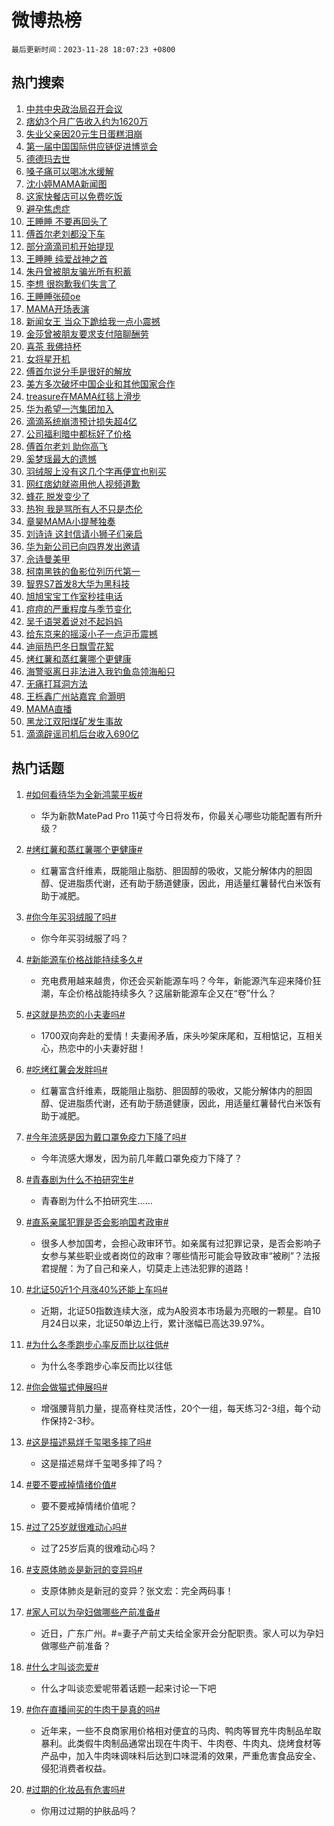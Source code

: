 # 微博热榜

`最后更新时间：2023-11-28 18:07:23 +0800`

## 热门搜索

1. [中共中央政治局召开会议](https://m.weibo.cn/search?containerid=100103type%3D1%26t%3D10%26q%3D%23%E4%B8%AD%E5%85%B1%E4%B8%AD%E5%A4%AE%E6%94%BF%E6%B2%BB%E5%B1%80%E5%8F%AC%E5%BC%80%E4%BC%9A%E8%AE%AE%23&stream_entry_id=51&isnewpage=1&extparam=seat%3D1%26pos%3D0%26cate%3D10103%26dgr%3D0%26q%3D%2523%25E4%25B8%25AD%25E5%2585%25B1%25E4%25B8%25AD%25E5%25A4%25AE%25E6%2594%25BF%25E6%25B2%25BB%25E5%25B1%2580%25E5%258F%25AC%25E5%25BC%2580%25E4%25BC%259A%25E8%25AE%25AE%2523%26stream_entry_id%3D51%26filter_type%3Drealtimehot%26c_type%3D51%26display_time%3D1701166041%26pre_seqid%3D170116604120201400145)
1. [痞幼3个月广告收入约为1620万](https://m.weibo.cn/search?containerid=100103type%3D1%26t%3D10%26q%3D%23%E7%97%9E%E5%B9%BC3%E4%B8%AA%E6%9C%88%E5%B9%BF%E5%91%8A%E6%94%B6%E5%85%A5%E7%BA%A6%E4%B8%BA1620%E4%B8%87%23&stream_entry_id=31&isnewpage=1&extparam=seat%3D1%26lcate%3D5001%26dgr%3D0%26c_type%3D31%26flag%3D2%26q%3D%2523%25E7%2597%259E%25E5%25B9%25BC3%25E4%25B8%25AA%25E6%259C%2588%25E5%25B9%25BF%25E5%2591%258A%25E6%2594%25B6%25E5%2585%25A5%25E7%25BA%25A6%25E4%25B8%25BA1620%25E4%25B8%2587%2523%26realpos%3D1%26pos%3D0%26cate%3D5001%26stream_entry_id%3D31%26filter_type%3Drealtimehot%26band_rank%3D1%26display_time%3D1701166041%26pre_seqid%3D170116604120201400145)
1. [失业父亲因20元生日蛋糕泪崩](https://m.weibo.cn/search?containerid=100103type%3D1%26t%3D10%26q%3D%23%E5%A4%B1%E4%B8%9A%E7%88%B6%E4%BA%B2%E5%9B%A020%E5%85%83%E7%94%9F%E6%97%A5%E8%9B%8B%E7%B3%95%E6%B3%AA%E5%B4%A9%23&stream_entry_id=31&isnewpage=1&extparam=seat%3D1%26lcate%3D5001%26dgr%3D0%26c_type%3D31%26flag%3D32768%26q%3D%2523%25E5%25A4%25B1%25E4%25B8%259A%25E7%2588%25B6%25E4%25BA%25B2%25E5%259B%25A020%25E5%2585%2583%25E7%2594%259F%25E6%2597%25A5%25E8%259B%258B%25E7%25B3%2595%25E6%25B3%25AA%25E5%25B4%25A9%2523%26realpos%3D2%26pos%3D1%26cate%3D5001%26stream_entry_id%3D31%26filter_type%3Drealtimehot%26band_rank%3D2%26display_time%3D1701166041%26pre_seqid%3D170116604120201400145)
1. [第一届中国国际供应链促进博览会](https://m.weibo.cn/search?containerid=100103type%3D1%26t%3D10%26q%3D%23%E7%AC%AC%E4%B8%80%E5%B1%8A%E4%B8%AD%E5%9B%BD%E5%9B%BD%E9%99%85%E4%BE%9B%E5%BA%94%E9%93%BE%E4%BF%83%E8%BF%9B%E5%8D%9A%E8%A7%88%E4%BC%9A%23&stream_entry_id=31&isnewpage=1&extparam=seat%3D1%26lcate%3D5001%26dgr%3D0%26c_type%3D31%26flag%3D0%26q%3D%2523%25E7%25AC%25AC%25E4%25B8%2580%25E5%25B1%258A%25E4%25B8%25AD%25E5%259B%25BD%25E5%259B%25BD%25E9%2599%2585%25E4%25BE%259B%25E5%25BA%2594%25E9%2593%25BE%25E4%25BF%2583%25E8%25BF%259B%25E5%258D%259A%25E8%25A7%2588%25E4%25BC%259A%2523%26realpos%3D3%26pos%3D2%26cate%3D5001%26stream_entry_id%3D31%26filter_type%3Drealtimehot%26band_rank%3D3%26display_time%3D1701166041%26pre_seqid%3D170116604120201400145)
1. [德德玛去世](https://m.weibo.cn/search?containerid=100103type%3D1%26t%3D10%26q%3D%23%E5%BE%B7%E5%BE%B7%E7%8E%9B%E5%8E%BB%E4%B8%96%23&stream_entry_id=31&isnewpage=1&extparam=seat%3D1%26lcate%3D5001%26dgr%3D0%26c_type%3D31%26flag%3D1%26q%3D%2523%25E5%25BE%25B7%25E5%25BE%25B7%25E7%258E%259B%25E5%258E%25BB%25E4%25B8%2596%2523%26realpos%3D4%26pos%3D3%26cate%3D5001%26stream_entry_id%3D31%26filter_type%3Drealtimehot%26band_rank%3D4%26display_time%3D1701166041%26pre_seqid%3D170116604120201400145)
1. [嗓子痛可以喝冰水缓解](https://m.weibo.cn/search?containerid=100103type%3D1%26t%3D10%26q%3D%23%E5%97%93%E5%AD%90%E7%97%9B%E5%8F%AF%E4%BB%A5%E5%96%9D%E5%86%B0%E6%B0%B4%E7%BC%93%E8%A7%A3%23&stream_entry_id=31&isnewpage=1&extparam=seat%3D1%26lcate%3D5001%26dgr%3D0%26c_type%3D31%26flag%3D32768%26q%3D%2523%25E5%2597%2593%25E5%25AD%2590%25E7%2597%259B%25E5%258F%25AF%25E4%25BB%25A5%25E5%2596%259D%25E5%2586%25B0%25E6%25B0%25B4%25E7%25BC%2593%25E8%25A7%25A3%2523%26realpos%3D5%26pos%3D4%26cate%3D5001%26stream_entry_id%3D31%26filter_type%3Drealtimehot%26band_rank%3D5%26display_time%3D1701166041%26pre_seqid%3D170116604120201400145)
1. [沈小婷MAMA新闻图](https://m.weibo.cn/search?containerid=100103type%3D1%26t%3D10%26q%3D%23%E6%B2%88%E5%B0%8F%E5%A9%B7MAMA%E6%96%B0%E9%97%BB%E5%9B%BE%23&stream_entry_id=31&isnewpage=1&extparam=seat%3D1%26lcate%3D5001%26dgr%3D0%26c_type%3D31%26flag%3D1%26q%3D%2523%25E6%25B2%2588%25E5%25B0%258F%25E5%25A9%25B7MAMA%25E6%2596%25B0%25E9%2597%25BB%25E5%259B%25BE%2523%26realpos%3D6%26pos%3D5%26cate%3D5001%26stream_entry_id%3D31%26filter_type%3Drealtimehot%26band_rank%3D6%26display_time%3D1701166041%26pre_seqid%3D170116604120201400145)
1. [这家快餐店可以免费吃饭](https://m.weibo.cn/search?containerid=100103type%3D1%26t%3D10%26q%3D%23%E8%BF%99%E5%AE%B6%E5%BF%AB%E9%A4%90%E5%BA%97%E5%8F%AF%E4%BB%A5%E5%85%8D%E8%B4%B9%E5%90%83%E9%A5%AD%23&stream_entry_id=31&isnewpage=1&extparam=seat%3D1%26lcate%3D5001%26dgr%3D0%26c_type%3D31%26flag%3D32768%26q%3D%2523%25E8%25BF%2599%25E5%25AE%25B6%25E5%25BF%25AB%25E9%25A4%2590%25E5%25BA%2597%25E5%258F%25AF%25E4%25BB%25A5%25E5%2585%258D%25E8%25B4%25B9%25E5%2590%2583%25E9%25A5%25AD%2523%26realpos%3D7%26pos%3D6%26cate%3D5001%26stream_entry_id%3D31%26filter_type%3Drealtimehot%26band_rank%3D7%26display_time%3D1701166041%26pre_seqid%3D170116604120201400145)
1. [避孕焦虑症](https://m.weibo.cn/search?containerid=100103type%3D1%26t%3D10%26q%3D%E9%81%BF%E5%AD%95%E7%84%A6%E8%99%91%E7%97%87&stream_entry_id=31&isnewpage=1&extparam=seat%3D1%26lcate%3D5001%26dgr%3D0%26c_type%3D31%26flag%3D1%26q%3D%25E9%2581%25BF%25E5%25AD%2595%25E7%2584%25A6%25E8%2599%2591%25E7%2597%2587%26realpos%3D8%26pos%3D7%26cate%3D5001%26stream_entry_id%3D31%26filter_type%3Drealtimehot%26band_rank%3D8%26display_time%3D1701166041%26pre_seqid%3D170116604120201400145)
1. [王睡睡 不要再回头了](https://m.weibo.cn/search?containerid=100103type%3D1%26t%3D10%26q%3D%E7%8E%8B%E7%9D%A1%E7%9D%A1+%E4%B8%8D%E8%A6%81%E5%86%8D%E5%9B%9E%E5%A4%B4%E4%BA%86&stream_entry_id=31&isnewpage=1&extparam=seat%3D1%26lcate%3D5001%26dgr%3D0%26c_type%3D31%26flag%3D1%26q%3D%25E7%258E%258B%25E7%259D%25A1%25E7%259D%25A1%2520%25E4%25B8%258D%25E8%25A6%2581%25E5%2586%258D%25E5%259B%259E%25E5%25A4%25B4%25E4%25BA%2586%26realpos%3D9%26pos%3D8%26cate%3D5001%26stream_entry_id%3D31%26filter_type%3Drealtimehot%26band_rank%3D9%26display_time%3D1701166041%26pre_seqid%3D170116604120201400145)
1. [傅首尔老刘都没下车](https://m.weibo.cn/search?containerid=100103type%3D1%26t%3D10%26q%3D%23%E5%82%85%E9%A6%96%E5%B0%94%E8%80%81%E5%88%98%E9%83%BD%E6%B2%A1%E4%B8%8B%E8%BD%A6%23&stream_entry_id=31&isnewpage=1&extparam=seat%3D1%26lcate%3D5001%26dgr%3D0%26c_type%3D31%26flag%3D2%26q%3D%2523%25E5%2582%2585%25E9%25A6%2596%25E5%25B0%2594%25E8%2580%2581%25E5%2588%2598%25E9%2583%25BD%25E6%25B2%25A1%25E4%25B8%258B%25E8%25BD%25A6%2523%26realpos%3D10%26pos%3D9%26cate%3D5001%26stream_entry_id%3D31%26filter_type%3Drealtimehot%26band_rank%3D10%26display_time%3D1701166041%26pre_seqid%3D170116604120201400145)
1. [部分滴滴司机开始提现](https://m.weibo.cn/search?containerid=100103type%3D1%26t%3D10%26q%3D%23%E9%83%A8%E5%88%86%E6%BB%B4%E6%BB%B4%E5%8F%B8%E6%9C%BA%E5%BC%80%E5%A7%8B%E6%8F%90%E7%8E%B0%23&stream_entry_id=31&isnewpage=1&extparam=seat%3D1%26lcate%3D5001%26dgr%3D0%26c_type%3D31%26flag%3D2%26q%3D%2523%25E9%2583%25A8%25E5%2588%2586%25E6%25BB%25B4%25E6%25BB%25B4%25E5%258F%25B8%25E6%259C%25BA%25E5%25BC%2580%25E5%25A7%258B%25E6%258F%2590%25E7%258E%25B0%2523%26realpos%3D11%26pos%3D10%26cate%3D5001%26stream_entry_id%3D31%26filter_type%3Drealtimehot%26band_rank%3D11%26display_time%3D1701166041%26pre_seqid%3D170116604120201400145)
1. [王睡睡 纯爱战神之首](https://m.weibo.cn/search?containerid=100103type%3D1%26t%3D10%26q%3D%E7%8E%8B%E7%9D%A1%E7%9D%A1+%E7%BA%AF%E7%88%B1%E6%88%98%E7%A5%9E%E4%B9%8B%E9%A6%96&stream_entry_id=31&isnewpage=1&extparam=seat%3D1%26lcate%3D5001%26dgr%3D0%26c_type%3D31%26flag%3D1%26q%3D%25E7%258E%258B%25E7%259D%25A1%25E7%259D%25A1%2520%25E7%25BA%25AF%25E7%2588%25B1%25E6%2588%2598%25E7%25A5%259E%25E4%25B9%258B%25E9%25A6%2596%26realpos%3D12%26pos%3D11%26cate%3D5001%26stream_entry_id%3D31%26filter_type%3Drealtimehot%26band_rank%3D12%26display_time%3D1701166041%26pre_seqid%3D170116604120201400145)
1. [朱丹曾被朋友骗光所有积蓄](https://m.weibo.cn/search?containerid=100103type%3D1%26t%3D10%26q%3D%23%E6%9C%B1%E4%B8%B9%E6%9B%BE%E8%A2%AB%E6%9C%8B%E5%8F%8B%E9%AA%97%E5%85%89%E6%89%80%E6%9C%89%E7%A7%AF%E8%93%84%23&stream_entry_id=31&isnewpage=1&extparam=seat%3D1%26lcate%3D5001%26dgr%3D0%26c_type%3D31%26flag%3D2%26q%3D%2523%25E6%259C%25B1%25E4%25B8%25B9%25E6%259B%25BE%25E8%25A2%25AB%25E6%259C%258B%25E5%258F%258B%25E9%25AA%2597%25E5%2585%2589%25E6%2589%2580%25E6%259C%2589%25E7%25A7%25AF%25E8%2593%2584%2523%26realpos%3D13%26pos%3D12%26cate%3D5001%26stream_entry_id%3D31%26filter_type%3Drealtimehot%26band_rank%3D13%26display_time%3D1701166041%26pre_seqid%3D170116604120201400145)
1. [李想 很抱歉我们失言了](https://m.weibo.cn/search?containerid=100103type%3D1%26t%3D10%26q%3D%E6%9D%8E%E6%83%B3+%E5%BE%88%E6%8A%B1%E6%AD%89%E6%88%91%E4%BB%AC%E5%A4%B1%E8%A8%80%E4%BA%86&stream_entry_id=31&isnewpage=1&extparam=seat%3D1%26lcate%3D5001%26dgr%3D0%26c_type%3D31%26flag%3D1%26q%3D%25E6%259D%258E%25E6%2583%25B3%2520%25E5%25BE%2588%25E6%258A%25B1%25E6%25AD%2589%25E6%2588%2591%25E4%25BB%25AC%25E5%25A4%25B1%25E8%25A8%2580%25E4%25BA%2586%26realpos%3D14%26pos%3D13%26cate%3D5001%26stream_entry_id%3D31%26filter_type%3Drealtimehot%26band_rank%3D14%26display_time%3D1701166041%26pre_seqid%3D170116604120201400145)
1. [王睡睡张硕oe](https://m.weibo.cn/search?containerid=100103type%3D1%26t%3D10%26q%3D%23%E7%8E%8B%E7%9D%A1%E7%9D%A1%E5%BC%A0%E7%A1%95oe%23&stream_entry_id=31&isnewpage=1&extparam=seat%3D1%26lcate%3D5001%26dgr%3D0%26c_type%3D31%26flag%3D0%26q%3D%2523%25E7%258E%258B%25E7%259D%25A1%25E7%259D%25A1%25E5%25BC%25A0%25E7%25A1%2595oe%2523%26realpos%3D15%26pos%3D14%26cate%3D5001%26stream_entry_id%3D31%26filter_type%3Drealtimehot%26band_rank%3D15%26display_time%3D1701166041%26pre_seqid%3D170116604120201400145)
1. [MAMA开场表演](https://m.weibo.cn/search?containerid=100103type%3D1%26t%3D10%26q%3D%23MAMA%E5%BC%80%E5%9C%BA%E8%A1%A8%E6%BC%94%23&stream_entry_id=31&isnewpage=1&extparam=seat%3D1%26lcate%3D5001%26dgr%3D0%26c_type%3D31%26flag%3D1%26q%3D%2523MAMA%25E5%25BC%2580%25E5%259C%25BA%25E8%25A1%25A8%25E6%25BC%2594%2523%26realpos%3D16%26pos%3D15%26cate%3D5001%26stream_entry_id%3D31%26filter_type%3Drealtimehot%26band_rank%3D16%26display_time%3D1701166041%26pre_seqid%3D170116604120201400145)
1. [新闻女王 当众下跪给我一点小震撼](https://m.weibo.cn/search?containerid=100103type%3D1%26t%3D10%26q%3D%E6%96%B0%E9%97%BB%E5%A5%B3%E7%8E%8B+%E5%BD%93%E4%BC%97%E4%B8%8B%E8%B7%AA%E7%BB%99%E6%88%91%E4%B8%80%E7%82%B9%E5%B0%8F%E9%9C%87%E6%92%BC&stream_entry_id=31&isnewpage=1&extparam=seat%3D1%26lcate%3D5001%26dgr%3D0%26c_type%3D31%26flag%3D0%26q%3D%25E6%2596%25B0%25E9%2597%25BB%25E5%25A5%25B3%25E7%258E%258B%2520%25E5%25BD%2593%25E4%25BC%2597%25E4%25B8%258B%25E8%25B7%25AA%25E7%25BB%2599%25E6%2588%2591%25E4%25B8%2580%25E7%2582%25B9%25E5%25B0%258F%25E9%259C%2587%25E6%2592%25BC%26realpos%3D17%26pos%3D16%26cate%3D5001%26stream_entry_id%3D31%26filter_type%3Drealtimehot%26band_rank%3D17%26display_time%3D1701166041%26pre_seqid%3D170116604120201400145)
1. [金莎曾被朋友要求支付陪聊酬劳](https://m.weibo.cn/search?containerid=100103type%3D1%26t%3D10%26q%3D%23%E9%87%91%E8%8E%8E%E6%9B%BE%E8%A2%AB%E6%9C%8B%E5%8F%8B%E8%A6%81%E6%B1%82%E6%94%AF%E4%BB%98%E9%99%AA%E8%81%8A%E9%85%AC%E5%8A%B3%23&stream_entry_id=31&isnewpage=1&extparam=seat%3D1%26lcate%3D5001%26dgr%3D0%26c_type%3D31%26flag%3D1%26q%3D%2523%25E9%2587%2591%25E8%258E%258E%25E6%259B%25BE%25E8%25A2%25AB%25E6%259C%258B%25E5%258F%258B%25E8%25A6%2581%25E6%25B1%2582%25E6%2594%25AF%25E4%25BB%2598%25E9%2599%25AA%25E8%2581%258A%25E9%2585%25AC%25E5%258A%25B3%2523%26realpos%3D18%26pos%3D17%26cate%3D5001%26stream_entry_id%3D31%26filter_type%3Drealtimehot%26band_rank%3D18%26display_time%3D1701166041%26pre_seqid%3D170116604120201400145)
1. [喜茶 我佛持杯](https://m.weibo.cn/search?containerid=100103type%3D1%26t%3D10%26q%3D%E5%96%9C%E8%8C%B6+%E6%88%91%E4%BD%9B%E6%8C%81%E6%9D%AF&stream_entry_id=31&isnewpage=1&extparam=seat%3D1%26lcate%3D5001%26dgr%3D0%26c_type%3D31%26flag%3D0%26q%3D%25E5%2596%259C%25E8%258C%25B6%2520%25E6%2588%2591%25E4%25BD%259B%25E6%258C%2581%25E6%259D%25AF%26realpos%3D19%26pos%3D18%26cate%3D5001%26stream_entry_id%3D31%26filter_type%3Drealtimehot%26band_rank%3D19%26display_time%3D1701166041%26pre_seqid%3D170116604120201400145)
1. [女将星开机](https://m.weibo.cn/search?containerid=100103type%3D1%26t%3D10%26q%3D%23%E5%A5%B3%E5%B0%86%E6%98%9F%E5%BC%80%E6%9C%BA%23&stream_entry_id=31&isnewpage=1&extparam=seat%3D1%26lcate%3D5001%26dgr%3D0%26c_type%3D31%26flag%3D1%26q%3D%2523%25E5%25A5%25B3%25E5%25B0%2586%25E6%2598%259F%25E5%25BC%2580%25E6%259C%25BA%2523%26realpos%3D20%26pos%3D19%26cate%3D5001%26stream_entry_id%3D31%26filter_type%3Drealtimehot%26band_rank%3D20%26display_time%3D1701166041%26pre_seqid%3D170116604120201400145)
1. [傅首尔说分手是很好的解放](https://m.weibo.cn/search?containerid=100103type%3D1%26t%3D10%26q%3D%23%E5%82%85%E9%A6%96%E5%B0%94%E8%AF%B4%E5%88%86%E6%89%8B%E6%98%AF%E5%BE%88%E5%A5%BD%E7%9A%84%E8%A7%A3%E6%94%BE%23&stream_entry_id=31&isnewpage=1&extparam=seat%3D1%26lcate%3D5001%26dgr%3D0%26c_type%3D31%26flag%3D0%26q%3D%2523%25E5%2582%2585%25E9%25A6%2596%25E5%25B0%2594%25E8%25AF%25B4%25E5%2588%2586%25E6%2589%258B%25E6%2598%25AF%25E5%25BE%2588%25E5%25A5%25BD%25E7%259A%2584%25E8%25A7%25A3%25E6%2594%25BE%2523%26realpos%3D21%26pos%3D20%26cate%3D5001%26stream_entry_id%3D31%26filter_type%3Drealtimehot%26band_rank%3D21%26display_time%3D1701166041%26pre_seqid%3D170116604120201400145)
1. [美方多次破坏中国企业和其他国家合作](https://m.weibo.cn/search?containerid=100103type%3D1%26t%3D10%26q%3D%23%E7%BE%8E%E6%96%B9%E5%A4%9A%E6%AC%A1%E7%A0%B4%E5%9D%8F%E4%B8%AD%E5%9B%BD%E4%BC%81%E4%B8%9A%E5%92%8C%E5%85%B6%E4%BB%96%E5%9B%BD%E5%AE%B6%E5%90%88%E4%BD%9C%23&stream_entry_id=31&isnewpage=1&extparam=seat%3D1%26lcate%3D5001%26dgr%3D0%26c_type%3D31%26flag%3D1%26q%3D%2523%25E7%25BE%258E%25E6%2596%25B9%25E5%25A4%259A%25E6%25AC%25A1%25E7%25A0%25B4%25E5%259D%258F%25E4%25B8%25AD%25E5%259B%25BD%25E4%25BC%2581%25E4%25B8%259A%25E5%2592%258C%25E5%2585%25B6%25E4%25BB%2596%25E5%259B%25BD%25E5%25AE%25B6%25E5%2590%2588%25E4%25BD%259C%2523%26realpos%3D22%26pos%3D21%26cate%3D5001%26stream_entry_id%3D31%26filter_type%3Drealtimehot%26band_rank%3D22%26display_time%3D1701166041%26pre_seqid%3D170116604120201400145)
1. [treasure在MAMA红毯上滑步](https://m.weibo.cn/search?containerid=100103type%3D1%26t%3D10%26q%3D%23treasure%E5%9C%A8MAMA%E7%BA%A2%E6%AF%AF%E4%B8%8A%E6%BB%91%E6%AD%A5%23&stream_entry_id=31&isnewpage=1&extparam=seat%3D1%26lcate%3D5001%26dgr%3D0%26c_type%3D31%26flag%3D1%26q%3D%2523treasure%25E5%259C%25A8MAMA%25E7%25BA%25A2%25E6%25AF%25AF%25E4%25B8%258A%25E6%25BB%2591%25E6%25AD%25A5%2523%26realpos%3D23%26pos%3D22%26cate%3D5001%26stream_entry_id%3D31%26filter_type%3Drealtimehot%26band_rank%3D23%26display_time%3D1701166041%26pre_seqid%3D170116604120201400145)
1. [华为希望一汽集团加入](https://m.weibo.cn/search?containerid=100103type%3D1%26t%3D10%26q%3D%23%E5%8D%8E%E4%B8%BA%E5%B8%8C%E6%9C%9B%E4%B8%80%E6%B1%BD%E9%9B%86%E5%9B%A2%E5%8A%A0%E5%85%A5%23&stream_entry_id=31&isnewpage=1&extparam=seat%3D1%26lcate%3D5001%26dgr%3D0%26c_type%3D31%26flag%3D1%26q%3D%2523%25E5%258D%258E%25E4%25B8%25BA%25E5%25B8%258C%25E6%259C%259B%25E4%25B8%2580%25E6%25B1%25BD%25E9%259B%2586%25E5%259B%25A2%25E5%258A%25A0%25E5%2585%25A5%2523%26realpos%3D24%26pos%3D23%26cate%3D5001%26stream_entry_id%3D31%26filter_type%3Drealtimehot%26band_rank%3D24%26display_time%3D1701166041%26pre_seqid%3D170116604120201400145)
1. [滴滴系统崩溃预计损失超4亿](https://m.weibo.cn/search?containerid=100103type%3D1%26t%3D10%26q%3D%23%E6%BB%B4%E6%BB%B4%E7%B3%BB%E7%BB%9F%E5%B4%A9%E6%BA%83%E9%A2%84%E8%AE%A1%E6%8D%9F%E5%A4%B1%E8%B6%854%E4%BA%BF%23&stream_entry_id=31&isnewpage=1&extparam=seat%3D1%26lcate%3D5001%26dgr%3D0%26c_type%3D31%26flag%3D0%26q%3D%2523%25E6%25BB%25B4%25E6%25BB%25B4%25E7%25B3%25BB%25E7%25BB%259F%25E5%25B4%25A9%25E6%25BA%2583%25E9%25A2%2584%25E8%25AE%25A1%25E6%258D%259F%25E5%25A4%25B1%25E8%25B6%25854%25E4%25BA%25BF%2523%26realpos%3D25%26pos%3D24%26cate%3D5001%26stream_entry_id%3D31%26filter_type%3Drealtimehot%26band_rank%3D25%26display_time%3D1701166041%26pre_seqid%3D170116604120201400145)
1. [公司福利暗中都标好了价格](https://m.weibo.cn/search?containerid=100103type%3D1%26t%3D10%26q%3D%E5%85%AC%E5%8F%B8%E7%A6%8F%E5%88%A9%E6%9A%97%E4%B8%AD%E9%83%BD%E6%A0%87%E5%A5%BD%E4%BA%86%E4%BB%B7%E6%A0%BC&stream_entry_id=31&isnewpage=1&extparam=seat%3D1%26lcate%3D5001%26dgr%3D0%26c_type%3D31%26flag%3D1%26q%3D%25E5%2585%25AC%25E5%258F%25B8%25E7%25A6%258F%25E5%2588%25A9%25E6%259A%2597%25E4%25B8%25AD%25E9%2583%25BD%25E6%25A0%2587%25E5%25A5%25BD%25E4%25BA%2586%25E4%25BB%25B7%25E6%25A0%25BC%26realpos%3D26%26pos%3D25%26cate%3D5001%26stream_entry_id%3D31%26filter_type%3Drealtimehot%26band_rank%3D26%26display_time%3D1701166041%26pre_seqid%3D170116604120201400145)
1. [傅首尔老刘 助你高飞](https://m.weibo.cn/search?containerid=100103type%3D1%26t%3D10%26q%3D%E5%82%85%E9%A6%96%E5%B0%94%E8%80%81%E5%88%98+%E5%8A%A9%E4%BD%A0%E9%AB%98%E9%A3%9E&stream_entry_id=31&isnewpage=1&extparam=seat%3D1%26lcate%3D5001%26dgr%3D0%26c_type%3D31%26flag%3D1%26q%3D%25E5%2582%2585%25E9%25A6%2596%25E5%25B0%2594%25E8%2580%2581%25E5%2588%2598%2520%25E5%258A%25A9%25E4%25BD%25A0%25E9%25AB%2598%25E9%25A3%259E%26realpos%3D27%26pos%3D26%26cate%3D5001%26stream_entry_id%3D31%26filter_type%3Drealtimehot%26band_rank%3D27%26display_time%3D1701166041%26pre_seqid%3D170116604120201400145)
1. [奚梦瑶最大的遗憾](https://m.weibo.cn/search?containerid=100103type%3D1%26t%3D10%26q%3D%23%E5%A5%9A%E6%A2%A6%E7%91%B6%E6%9C%80%E5%A4%A7%E7%9A%84%E9%81%97%E6%86%BE%23&stream_entry_id=31&isnewpage=1&extparam=seat%3D1%26lcate%3D5001%26dgr%3D0%26c_type%3D31%26flag%3D1%26q%3D%2523%25E5%25A5%259A%25E6%25A2%25A6%25E7%2591%25B6%25E6%259C%2580%25E5%25A4%25A7%25E7%259A%2584%25E9%2581%2597%25E6%2586%25BE%2523%26realpos%3D28%26pos%3D27%26cate%3D5001%26stream_entry_id%3D31%26filter_type%3Drealtimehot%26band_rank%3D28%26display_time%3D1701166041%26pre_seqid%3D170116604120201400145)
1. [羽绒服上没有这几个字再便宜也别买](https://m.weibo.cn/search?containerid=100103type%3D1%26t%3D10%26q%3D%23%E7%BE%BD%E7%BB%92%E6%9C%8D%E4%B8%8A%E6%B2%A1%E6%9C%89%E8%BF%99%E5%87%A0%E4%B8%AA%E5%AD%97%E5%86%8D%E4%BE%BF%E5%AE%9C%E4%B9%9F%E5%88%AB%E4%B9%B0%23&stream_entry_id=31&isnewpage=1&extparam=seat%3D1%26lcate%3D5001%26dgr%3D0%26c_type%3D31%26flag%3D0%26q%3D%2523%25E7%25BE%25BD%25E7%25BB%2592%25E6%259C%258D%25E4%25B8%258A%25E6%25B2%25A1%25E6%259C%2589%25E8%25BF%2599%25E5%2587%25A0%25E4%25B8%25AA%25E5%25AD%2597%25E5%2586%258D%25E4%25BE%25BF%25E5%25AE%259C%25E4%25B9%259F%25E5%2588%25AB%25E4%25B9%25B0%2523%26realpos%3D29%26pos%3D28%26cate%3D5001%26stream_entry_id%3D31%26filter_type%3Drealtimehot%26band_rank%3D29%26display_time%3D1701166041%26pre_seqid%3D170116604120201400145)
1. [网红痞幼就盗用他人视频道歉](https://m.weibo.cn/search?containerid=100103type%3D1%26t%3D10%26q%3D%23%E7%BD%91%E7%BA%A2%E7%97%9E%E5%B9%BC%E5%B0%B1%E7%9B%97%E7%94%A8%E4%BB%96%E4%BA%BA%E8%A7%86%E9%A2%91%E9%81%93%E6%AD%89%23&stream_entry_id=31&isnewpage=1&extparam=seat%3D1%26lcate%3D5001%26dgr%3D0%26c_type%3D31%26flag%3D0%26q%3D%2523%25E7%25BD%2591%25E7%25BA%25A2%25E7%2597%259E%25E5%25B9%25BC%25E5%25B0%25B1%25E7%259B%2597%25E7%2594%25A8%25E4%25BB%2596%25E4%25BA%25BA%25E8%25A7%2586%25E9%25A2%2591%25E9%2581%2593%25E6%25AD%2589%2523%26realpos%3D30%26pos%3D29%26cate%3D5001%26stream_entry_id%3D31%26filter_type%3Drealtimehot%26band_rank%3D30%26display_time%3D1701166041%26pre_seqid%3D170116604120201400145)
1. [蜂花 脱发变少了](https://m.weibo.cn/search?containerid=100103type%3D1%26t%3D10%26q%3D%E8%9C%82%E8%8A%B1+%E8%84%B1%E5%8F%91%E5%8F%98%E5%B0%91%E4%BA%86&stream_entry_id=31&isnewpage=1&extparam=seat%3D1%26lcate%3D5001%26dgr%3D0%26c_type%3D31%26flag%3D0%26q%3D%25E8%259C%2582%25E8%258A%25B1%2520%25E8%2584%25B1%25E5%258F%2591%25E5%258F%2598%25E5%25B0%2591%25E4%25BA%2586%26realpos%3D31%26pos%3D30%26cate%3D5001%26stream_entry_id%3D31%26filter_type%3Drealtimehot%26band_rank%3D31%26display_time%3D1701166041%26pre_seqid%3D170116604120201400145)
1. [热狗 我是骂所有人不只是杰伦](https://m.weibo.cn/search?containerid=100103type%3D1%26t%3D10%26q%3D%E7%83%AD%E7%8B%97+%E6%88%91%E6%98%AF%E9%AA%82%E6%89%80%E6%9C%89%E4%BA%BA%E4%B8%8D%E5%8F%AA%E6%98%AF%E6%9D%B0%E4%BC%A6&stream_entry_id=31&isnewpage=1&extparam=seat%3D1%26lcate%3D5001%26dgr%3D0%26c_type%3D31%26flag%3D0%26q%3D%25E7%2583%25AD%25E7%258B%2597%2520%25E6%2588%2591%25E6%2598%25AF%25E9%25AA%2582%25E6%2589%2580%25E6%259C%2589%25E4%25BA%25BA%25E4%25B8%258D%25E5%258F%25AA%25E6%2598%25AF%25E6%259D%25B0%25E4%25BC%25A6%26realpos%3D32%26pos%3D31%26cate%3D5001%26stream_entry_id%3D31%26filter_type%3Drealtimehot%26band_rank%3D32%26display_time%3D1701166041%26pre_seqid%3D170116604120201400145)
1. [章昊MAMA小提琴独奏](https://m.weibo.cn/search?containerid=100103type%3D1%26t%3D10%26q%3D%23%E7%AB%A0%E6%98%8AMAMA%E5%B0%8F%E6%8F%90%E7%90%B4%E7%8B%AC%E5%A5%8F%23&stream_entry_id=31&isnewpage=1&extparam=seat%3D1%26lcate%3D5001%26dgr%3D0%26c_type%3D31%26flag%3D1%26q%3D%2523%25E7%25AB%25A0%25E6%2598%258AMAMA%25E5%25B0%258F%25E6%258F%2590%25E7%2590%25B4%25E7%258B%25AC%25E5%25A5%258F%2523%26realpos%3D33%26pos%3D32%26cate%3D5001%26stream_entry_id%3D31%26filter_type%3Drealtimehot%26band_rank%3D33%26display_time%3D1701166041%26pre_seqid%3D170116604120201400145)
1. [刘诗诗 这封信请小狮子们亲启](https://m.weibo.cn/search?containerid=100103type%3D1%26t%3D10%26q%3D%E5%88%98%E8%AF%97%E8%AF%97+%E8%BF%99%E5%B0%81%E4%BF%A1%E8%AF%B7%E5%B0%8F%E7%8B%AE%E5%AD%90%E4%BB%AC%E4%BA%B2%E5%90%AF&stream_entry_id=31&isnewpage=1&extparam=seat%3D1%26lcate%3D5001%26dgr%3D0%26c_type%3D31%26flag%3D1%26q%3D%25E5%2588%2598%25E8%25AF%2597%25E8%25AF%2597%2520%25E8%25BF%2599%25E5%25B0%2581%25E4%25BF%25A1%25E8%25AF%25B7%25E5%25B0%258F%25E7%258B%25AE%25E5%25AD%2590%25E4%25BB%25AC%25E4%25BA%25B2%25E5%2590%25AF%26realpos%3D34%26pos%3D33%26cate%3D5001%26stream_entry_id%3D31%26filter_type%3Drealtimehot%26band_rank%3D34%26display_time%3D1701166041%26pre_seqid%3D170116604120201400145)
1. [华为新公司已向四界发出邀请](https://m.weibo.cn/search?containerid=100103type%3D1%26t%3D10%26q%3D%23%E5%8D%8E%E4%B8%BA%E6%96%B0%E5%85%AC%E5%8F%B8%E5%B7%B2%E5%90%91%E5%9B%9B%E7%95%8C%E5%8F%91%E5%87%BA%E9%82%80%E8%AF%B7%23&stream_entry_id=31&isnewpage=1&extparam=seat%3D1%26lcate%3D5001%26dgr%3D0%26c_type%3D31%26flag%3D1%26q%3D%2523%25E5%258D%258E%25E4%25B8%25BA%25E6%2596%25B0%25E5%2585%25AC%25E5%258F%25B8%25E5%25B7%25B2%25E5%2590%2591%25E5%259B%259B%25E7%2595%258C%25E5%258F%2591%25E5%2587%25BA%25E9%2582%2580%25E8%25AF%25B7%2523%26realpos%3D35%26pos%3D34%26cate%3D5001%26stream_entry_id%3D31%26filter_type%3Drealtimehot%26band_rank%3D35%26display_time%3D1701166041%26pre_seqid%3D170116604120201400145)
1. [佘诗曼美甲](https://m.weibo.cn/search?containerid=100103type%3D1%26t%3D10%26q%3D%E4%BD%98%E8%AF%97%E6%9B%BC%E7%BE%8E%E7%94%B2&stream_entry_id=31&isnewpage=1&extparam=seat%3D1%26lcate%3D5001%26dgr%3D0%26c_type%3D31%26flag%3D1%26q%3D%25E4%25BD%2598%25E8%25AF%2597%25E6%259B%25BC%25E7%25BE%258E%25E7%2594%25B2%26realpos%3D36%26pos%3D35%26cate%3D5001%26stream_entry_id%3D31%26filter_type%3Drealtimehot%26band_rank%3D36%26display_time%3D1701166041%26pre_seqid%3D170116604120201400145)
1. [柯南黑铁的鱼影位列历代第一](https://m.weibo.cn/search?containerid=100103type%3D1%26t%3D10%26q%3D%E6%9F%AF%E5%8D%97%E9%BB%91%E9%93%81%E7%9A%84%E9%B1%BC%E5%BD%B1%E4%BD%8D%E5%88%97%E5%8E%86%E4%BB%A3%E7%AC%AC%E4%B8%80&stream_entry_id=31&isnewpage=1&extparam=seat%3D1%26lcate%3D5001%26dgr%3D0%26c_type%3D31%26flag%3D1%26q%3D%25E6%259F%25AF%25E5%258D%2597%25E9%25BB%2591%25E9%2593%2581%25E7%259A%2584%25E9%25B1%25BC%25E5%25BD%25B1%25E4%25BD%258D%25E5%2588%2597%25E5%258E%2586%25E4%25BB%25A3%25E7%25AC%25AC%25E4%25B8%2580%26realpos%3D37%26pos%3D36%26cate%3D5001%26stream_entry_id%3D31%26filter_type%3Drealtimehot%26band_rank%3D37%26display_time%3D1701166041%26pre_seqid%3D170116604120201400145)
1. [智界S7首发8大华为黑科技](https://m.weibo.cn/search?containerid=100103type%3D1%26t%3D10%26q%3D%23%E6%99%BA%E7%95%8CS7%E9%A6%96%E5%8F%918%E5%A4%A7%E5%8D%8E%E4%B8%BA%E9%BB%91%E7%A7%91%E6%8A%80%23&stream_entry_id=31&isnewpage=1&extparam=seat%3D1%26lcate%3D5001%26flag%3D0%26q%3D%2523%25E6%2599%25BA%25E7%2595%258CS7%25E9%25A6%2596%25E5%258F%25918%25E5%25A4%25A7%25E5%258D%258E%25E4%25B8%25BA%25E9%25BB%2591%25E7%25A7%2591%25E6%258A%2580%2523%26c_type%3D31%26pos%3D37%26adid%3D212596%26cate%3D5001%26dgr%3D0%26realpos%3D38%26stream_entry_id%3D31%26filter_type%3Drealtimehot%26band_rank%3D38%26display_time%3D1701166041%26pre_seqid%3D170116604120201400145)
1. [旭旭宝宝工作室秒挂电话](https://m.weibo.cn/search?containerid=100103type%3D1%26t%3D10%26q%3D%23%E6%97%AD%E6%97%AD%E5%AE%9D%E5%AE%9D%E5%B7%A5%E4%BD%9C%E5%AE%A4%E7%A7%92%E6%8C%82%E7%94%B5%E8%AF%9D%23&stream_entry_id=31&isnewpage=1&extparam=seat%3D1%26lcate%3D5001%26dgr%3D0%26c_type%3D31%26flag%3D0%26q%3D%2523%25E6%2597%25AD%25E6%2597%25AD%25E5%25AE%259D%25E5%25AE%259D%25E5%25B7%25A5%25E4%25BD%259C%25E5%25AE%25A4%25E7%25A7%2592%25E6%258C%2582%25E7%2594%25B5%25E8%25AF%259D%2523%26realpos%3D39%26pos%3D38%26cate%3D5001%26stream_entry_id%3D31%26filter_type%3Drealtimehot%26band_rank%3D39%26display_time%3D1701166041%26pre_seqid%3D170116604120201400145)
1. [痘痘的严重程度与季节变化](https://m.weibo.cn/search?containerid=100103type%3D1%26t%3D10%26q%3D%E7%97%98%E7%97%98%E7%9A%84%E4%B8%A5%E9%87%8D%E7%A8%8B%E5%BA%A6%E4%B8%8E%E5%AD%A3%E8%8A%82%E5%8F%98%E5%8C%96&stream_entry_id=31&isnewpage=1&extparam=seat%3D1%26lcate%3D5001%26dgr%3D0%26c_type%3D31%26flag%3D1%26q%3D%25E7%2597%2598%25E7%2597%2598%25E7%259A%2584%25E4%25B8%25A5%25E9%2587%258D%25E7%25A8%258B%25E5%25BA%25A6%25E4%25B8%258E%25E5%25AD%25A3%25E8%258A%2582%25E5%258F%2598%25E5%258C%2596%26realpos%3D40%26pos%3D39%26cate%3D5001%26stream_entry_id%3D31%26filter_type%3Drealtimehot%26band_rank%3D40%26display_time%3D1701166041%26pre_seqid%3D170116604120201400145)
1. [吴千语哭着说对不起妈妈](https://m.weibo.cn/search?containerid=100103type%3D1%26t%3D10%26q%3D%E5%90%B4%E5%8D%83%E8%AF%AD%E5%93%AD%E7%9D%80%E8%AF%B4%E5%AF%B9%E4%B8%8D%E8%B5%B7%E5%A6%88%E5%A6%88&stream_entry_id=31&isnewpage=1&extparam=seat%3D1%26lcate%3D5001%26dgr%3D0%26c_type%3D31%26flag%3D0%26q%3D%25E5%2590%25B4%25E5%258D%2583%25E8%25AF%25AD%25E5%2593%25AD%25E7%259D%2580%25E8%25AF%25B4%25E5%25AF%25B9%25E4%25B8%258D%25E8%25B5%25B7%25E5%25A6%2588%25E5%25A6%2588%26realpos%3D41%26pos%3D40%26cate%3D5001%26stream_entry_id%3D31%26filter_type%3Drealtimehot%26band_rank%3D41%26display_time%3D1701166041%26pre_seqid%3D170116604120201400145)
1. [给东京来的摇滚小子一点沪币震撼](https://m.weibo.cn/search?containerid=100103type%3D1%26t%3D10%26q%3D%E7%BB%99%E4%B8%9C%E4%BA%AC%E6%9D%A5%E7%9A%84%E6%91%87%E6%BB%9A%E5%B0%8F%E5%AD%90%E4%B8%80%E7%82%B9%E6%B2%AA%E5%B8%81%E9%9C%87%E6%92%BC&stream_entry_id=31&isnewpage=1&extparam=seat%3D1%26lcate%3D5001%26dgr%3D0%26c_type%3D31%26flag%3D1%26q%3D%25E7%25BB%2599%25E4%25B8%259C%25E4%25BA%25AC%25E6%259D%25A5%25E7%259A%2584%25E6%2591%2587%25E6%25BB%259A%25E5%25B0%258F%25E5%25AD%2590%25E4%25B8%2580%25E7%2582%25B9%25E6%25B2%25AA%25E5%25B8%2581%25E9%259C%2587%25E6%2592%25BC%26realpos%3D42%26pos%3D41%26cate%3D5001%26stream_entry_id%3D31%26filter_type%3Drealtimehot%26band_rank%3D42%26display_time%3D1701166041%26pre_seqid%3D170116604120201400145)
1. [迪丽热巴冬日飘雪花絮](https://m.weibo.cn/search?containerid=100103type%3D1%26t%3D10%26q%3D%23%E8%BF%AA%E4%B8%BD%E7%83%AD%E5%B7%B4%E5%86%AC%E6%97%A5%E9%A3%98%E9%9B%AA%E8%8A%B1%E7%B5%AE%23&stream_entry_id=31&isnewpage=1&extparam=seat%3D1%26lcate%3D5001%26dgr%3D0%26c_type%3D31%26flag%3D1%26q%3D%2523%25E8%25BF%25AA%25E4%25B8%25BD%25E7%2583%25AD%25E5%25B7%25B4%25E5%2586%25AC%25E6%2597%25A5%25E9%25A3%2598%25E9%259B%25AA%25E8%258A%25B1%25E7%25B5%25AE%2523%26realpos%3D43%26pos%3D42%26cate%3D5001%26stream_entry_id%3D31%26filter_type%3Drealtimehot%26band_rank%3D43%26display_time%3D1701166041%26pre_seqid%3D170116604120201400145)
1. [烤红薯和蒸红薯哪个更健康](https://m.weibo.cn/search?containerid=100103type%3D1%26t%3D10%26q%3D%23%E7%83%A4%E7%BA%A2%E8%96%AF%E5%92%8C%E8%92%B8%E7%BA%A2%E8%96%AF%E5%93%AA%E4%B8%AA%E6%9B%B4%E5%81%A5%E5%BA%B7%23&stream_entry_id=31&isnewpage=1&extparam=seat%3D1%26lcate%3D5001%26dgr%3D0%26c_type%3D31%26flag%3D0%26q%3D%2523%25E7%2583%25A4%25E7%25BA%25A2%25E8%2596%25AF%25E5%2592%258C%25E8%2592%25B8%25E7%25BA%25A2%25E8%2596%25AF%25E5%2593%25AA%25E4%25B8%25AA%25E6%259B%25B4%25E5%2581%25A5%25E5%25BA%25B7%2523%26realpos%3D44%26pos%3D43%26cate%3D5001%26stream_entry_id%3D31%26filter_type%3Drealtimehot%26band_rank%3D44%26display_time%3D1701166041%26pre_seqid%3D170116604120201400145)
1. [海警驱离日非法进入我钓鱼岛领海船只](https://m.weibo.cn/search?containerid=100103type%3D1%26t%3D10%26q%3D%23%E6%B5%B7%E8%AD%A6%E9%A9%B1%E7%A6%BB%E6%97%A5%E9%9D%9E%E6%B3%95%E8%BF%9B%E5%85%A5%E6%88%91%E9%92%93%E9%B1%BC%E5%B2%9B%E9%A2%86%E6%B5%B7%E8%88%B9%E5%8F%AA%23&stream_entry_id=31&isnewpage=1&extparam=seat%3D1%26lcate%3D5001%26dgr%3D0%26c_type%3D31%26flag%3D1%26q%3D%2523%25E6%25B5%25B7%25E8%25AD%25A6%25E9%25A9%25B1%25E7%25A6%25BB%25E6%2597%25A5%25E9%259D%259E%25E6%25B3%2595%25E8%25BF%259B%25E5%2585%25A5%25E6%2588%2591%25E9%2592%2593%25E9%25B1%25BC%25E5%25B2%259B%25E9%25A2%2586%25E6%25B5%25B7%25E8%2588%25B9%25E5%258F%25AA%2523%26realpos%3D45%26pos%3D44%26cate%3D5001%26stream_entry_id%3D31%26filter_type%3Drealtimehot%26band_rank%3D45%26display_time%3D1701166041%26pre_seqid%3D170116604120201400145)
1. [无痛打耳洞方法](https://m.weibo.cn/search?containerid=100103type%3D1%26t%3D10%26q%3D%E6%97%A0%E7%97%9B%E6%89%93%E8%80%B3%E6%B4%9E%E6%96%B9%E6%B3%95&stream_entry_id=31&isnewpage=1&extparam=seat%3D1%26lcate%3D5001%26dgr%3D0%26c_type%3D31%26flag%3D1%26q%3D%25E6%2597%25A0%25E7%2597%259B%25E6%2589%2593%25E8%2580%25B3%25E6%25B4%259E%25E6%2596%25B9%25E6%25B3%2595%26realpos%3D46%26pos%3D45%26cate%3D5001%26stream_entry_id%3D31%26filter_type%3Drealtimehot%26band_rank%3D46%26display_time%3D1701166041%26pre_seqid%3D170116604120201400145)
1. [王栎鑫广州站嘉宾 俞灏明](https://m.weibo.cn/search?containerid=100103type%3D1%26t%3D10%26q%3D%E7%8E%8B%E6%A0%8E%E9%91%AB%E5%B9%BF%E5%B7%9E%E7%AB%99%E5%98%89%E5%AE%BE+%E4%BF%9E%E7%81%8F%E6%98%8E&stream_entry_id=31&isnewpage=1&extparam=seat%3D1%26lcate%3D5001%26dgr%3D0%26c_type%3D31%26flag%3D0%26q%3D%25E7%258E%258B%25E6%25A0%258E%25E9%2591%25AB%25E5%25B9%25BF%25E5%25B7%259E%25E7%25AB%2599%25E5%2598%2589%25E5%25AE%25BE%2520%25E4%25BF%259E%25E7%2581%258F%25E6%2598%258E%26realpos%3D47%26pos%3D46%26cate%3D5001%26stream_entry_id%3D31%26filter_type%3Drealtimehot%26band_rank%3D47%26display_time%3D1701166041%26pre_seqid%3D170116604120201400145)
1. [MAMA直播](https://m.weibo.cn/search?containerid=100103type%3D1%26t%3D10%26q%3D%23MAMA%E7%9B%B4%E6%92%AD%23&stream_entry_id=31&isnewpage=1&extparam=seat%3D1%26lcate%3D5001%26dgr%3D0%26c_type%3D31%26flag%3D0%26q%3D%2523MAMA%25E7%259B%25B4%25E6%2592%25AD%2523%26realpos%3D48%26pos%3D47%26cate%3D5001%26stream_entry_id%3D31%26filter_type%3Drealtimehot%26band_rank%3D48%26display_time%3D1701166041%26pre_seqid%3D170116604120201400145)
1. [黑龙江双阳煤矿发生事故](https://m.weibo.cn/search?containerid=100103type%3D1%26t%3D10%26q%3D%23%E9%BB%91%E9%BE%99%E6%B1%9F%E5%8F%8C%E9%98%B3%E7%85%A4%E7%9F%BF%E5%8F%91%E7%94%9F%E4%BA%8B%E6%95%85%23&stream_entry_id=31&isnewpage=1&extparam=seat%3D1%26lcate%3D5001%26dgr%3D0%26c_type%3D31%26flag%3D1%26q%3D%2523%25E9%25BB%2591%25E9%25BE%2599%25E6%25B1%259F%25E5%258F%258C%25E9%2598%25B3%25E7%2585%25A4%25E7%259F%25BF%25E5%258F%2591%25E7%2594%259F%25E4%25BA%258B%25E6%2595%2585%2523%26realpos%3D49%26pos%3D48%26cate%3D5001%26stream_entry_id%3D31%26filter_type%3Drealtimehot%26band_rank%3D49%26display_time%3D1701166041%26pre_seqid%3D170116604120201400145)
1. [滴滴辟谣司机后台收入690亿](https://m.weibo.cn/search?containerid=100103type%3D1%26t%3D10%26q%3D%23%E6%BB%B4%E6%BB%B4%E8%BE%9F%E8%B0%A3%E5%8F%B8%E6%9C%BA%E5%90%8E%E5%8F%B0%E6%94%B6%E5%85%A5690%E4%BA%BF%23&stream_entry_id=31&isnewpage=1&extparam=seat%3D1%26lcate%3D5001%26dgr%3D0%26c_type%3D31%26flag%3D0%26q%3D%2523%25E6%25BB%25B4%25E6%25BB%25B4%25E8%25BE%259F%25E8%25B0%25A3%25E5%258F%25B8%25E6%259C%25BA%25E5%2590%258E%25E5%258F%25B0%25E6%2594%25B6%25E5%2585%25A5690%25E4%25BA%25BF%2523%26realpos%3D50%26pos%3D49%26cate%3D5001%26stream_entry_id%3D31%26filter_type%3Drealtimehot%26band_rank%3D50%26display_time%3D1701166041%26pre_seqid%3D170116604120201400145)

## 热门话题

1. [#如何看待华为全新鸿蒙平板#](https://m.weibo.cn/search?containerid=231522type%3D1%26t%3D10%26q%3D%23%E5%A6%82%E4%BD%95%E7%9C%8B%E5%BE%85%E5%8D%8E%E4%B8%BA%E5%85%A8%E6%96%B0%E9%B8%BF%E8%92%99%E5%B9%B3%E6%9D%BF%23&stream_entry_id=128&isnewpage=1&extparam=seat%3D1%26lcate%3D5004%26cate%3D5004%26pos%3D1-0-0%26unitid%3D1701160061308%26dgr%3D0%26c_type%3D128%26display_time%3D1701166042%26pre_seqid%3D170116604280801651621)
    - 华为新款MatePad Pro 11英寸今日将发布，你最关心哪些功能配置有所升级？

1. [#烤红薯和蒸红薯哪个更健康#](https://m.weibo.cn/search?containerid=231522type%3D1%26t%3D10%26q%3D%23%E7%83%A4%E7%BA%A2%E8%96%AF%E5%92%8C%E8%92%B8%E7%BA%A2%E8%96%AF%E5%93%AA%E4%B8%AA%E6%9B%B4%E5%81%A5%E5%BA%B7%23&stream_entry_id=128&isnewpage=1&extparam=seat%3D1%26lcate%3D5004%26cate%3D5004%26pos%3D1-0-1%26unitid%3D1701147187809%26dgr%3D0%26c_type%3D128%26display_time%3D1701166042%26pre_seqid%3D170116604280801651621)
    - 红薯富含纤维素，既能阻止脂肪、胆固醇的吸收，又能分解体内的胆固醇、促进脂质代谢，还有助于肠道健康，因此，用适量红薯替代白米饭有助于减肥。

1. [#你今年买羽绒服了吗#](https://m.weibo.cn/search?containerid=231522type%3D1%26t%3D10%26q%3D%23%E4%BD%A0%E4%BB%8A%E5%B9%B4%E4%B9%B0%E7%BE%BD%E7%BB%92%E6%9C%8D%E4%BA%86%E5%90%97%23&stream_entry_id=128&isnewpage=1&extparam=seat%3D1%26lcate%3D5004%26cate%3D5004%26pos%3D1-0-2%26unitid%3D1701150457656%26dgr%3D0%26c_type%3D128%26display_time%3D1701166042%26pre_seqid%3D170116604280801651621)
    - 你今年买羽绒服了吗？

1. [#新能源车价格战能持续多久#](https://m.weibo.cn/search?containerid=231522type%3D1%26t%3D10%26q%3D%23%E6%96%B0%E8%83%BD%E6%BA%90%E8%BD%A6%E4%BB%B7%E6%A0%BC%E6%88%98%E8%83%BD%E6%8C%81%E7%BB%AD%E5%A4%9A%E4%B9%85%23&stream_entry_id=128&isnewpage=1&extparam=seat%3D1%26lcate%3D5004%26cate%3D5004%26pos%3D1-0-3%26unitid%3D1701160690684%26dgr%3D0%26c_type%3D128%26display_time%3D1701166042%26pre_seqid%3D170116604280801651621)
    - 充电费用越来越贵，你还会买新能源车吗？今年，新能源汽车迎来降价狂潮，车企价格战能持续多久？这届新能源车企又在“卷”什么？

1. [#这就是热恋的小夫妻吗#](https://m.weibo.cn/search?containerid=231522type%3D1%26t%3D10%26q%3D%23%E8%BF%99%E5%B0%B1%E6%98%AF%E7%83%AD%E6%81%8B%E7%9A%84%E5%B0%8F%E5%A4%AB%E5%A6%BB%E5%90%97%23&stream_entry_id=128&isnewpage=1&extparam=seat%3D1%26lcate%3D5004%26cate%3D5004%26pos%3D1-0-4%26unitid%3D1701159474511%26dgr%3D0%26c_type%3D128%26display_time%3D1701166042%26pre_seqid%3D170116604280801651621)
    - 1700双向奔赴的爱情！夫妻闹矛盾，床头吵架床尾和，互相惦记，互相关心，热恋中的小夫妻好甜！

1. [#吃烤红薯会发胖吗#](https://m.weibo.cn/search?containerid=231522type%3D1%26t%3D10%26q%3D%23%E5%90%83%E7%83%A4%E7%BA%A2%E8%96%AF%E4%BC%9A%E5%8F%91%E8%83%96%E5%90%97%23&stream_entry_id=128&isnewpage=1&extparam=seat%3D1%26lcate%3D5004%26cate%3D5004%26pos%3D1-0-5%26unitid%3D1701157683579%26dgr%3D0%26c_type%3D128%26display_time%3D1701166042%26pre_seqid%3D170116604280801651621)
    - 红薯富含纤维素，既能阻止脂肪、胆固醇的吸收，又能分解体内的胆固醇、促进脂质代谢，还有助于肠道健康，因此，用适量红薯替代白米饭有助于减肥。

1. [#今年流感是因为戴口罩免疫力下降了吗#](https://m.weibo.cn/search?containerid=231522type%3D1%26t%3D10%26q%3D%23%E4%BB%8A%E5%B9%B4%E6%B5%81%E6%84%9F%E6%98%AF%E5%9B%A0%E4%B8%BA%E6%88%B4%E5%8F%A3%E7%BD%A9%E5%85%8D%E7%96%AB%E5%8A%9B%E4%B8%8B%E9%99%8D%E4%BA%86%E5%90%97%23&stream_entry_id=128&isnewpage=1&extparam=seat%3D1%26lcate%3D5004%26cate%3D5004%26pos%3D1-0-6%26unitid%3D1701152556253%26dgr%3D0%26c_type%3D128%26display_time%3D1701166042%26pre_seqid%3D170116604280801651621)
    - 今年流感大爆发，因为前几年戴口罩免疫力下降了？

1. [#青春剧为什么不拍研究生#](https://m.weibo.cn/search?containerid=231522type%3D1%26t%3D10%26q%3D%23%E9%9D%92%E6%98%A5%E5%89%A7%E4%B8%BA%E4%BB%80%E4%B9%88%E4%B8%8D%E6%8B%8D%E7%A0%94%E7%A9%B6%E7%94%9F%23&stream_entry_id=128&isnewpage=1&extparam=seat%3D1%26lcate%3D5004%26cate%3D5004%26pos%3D1-0-7%26unitid%3D1701094397820%26dgr%3D0%26c_type%3D128%26display_time%3D1701166042%26pre_seqid%3D170116604280801651621)
    - 青春剧为什么不拍研究生……

1. [#直系亲属犯罪是否会影响国考政审#](https://m.weibo.cn/search?containerid=231522type%3D1%26t%3D10%26q%3D%23%E7%9B%B4%E7%B3%BB%E4%BA%B2%E5%B1%9E%E7%8A%AF%E7%BD%AA%E6%98%AF%E5%90%A6%E4%BC%9A%E5%BD%B1%E5%93%8D%E5%9B%BD%E8%80%83%E6%94%BF%E5%AE%A1%23&stream_entry_id=128&isnewpage=1&extparam=seat%3D1%26lcate%3D5004%26cate%3D5004%26pos%3D1-0-8%26unitid%3D1701004325824%26dgr%3D0%26c_type%3D128%26display_time%3D1701166042%26pre_seqid%3D170116604280801651621)
    - 很多人参加国考，会担心政审环节。如亲属有过犯罪记录，是否会影响子女参与某些职业或者岗位的政审？哪些情形可能会导致政审“被刷”？法报君提醒：为了自己和亲人，切莫走上违法犯罪的道路！

1. [#北证50近1个月涨40%还能上车吗#](https://m.weibo.cn/search?containerid=231522type%3D1%26t%3D10%26q%3D%23%E5%8C%97%E8%AF%8150%E8%BF%911%E4%B8%AA%E6%9C%88%E6%B6%A840%25%E8%BF%98%E8%83%BD%E4%B8%8A%E8%BD%A6%E5%90%97%23&stream_entry_id=128&isnewpage=1&extparam=seat%3D1%26lcate%3D5004%26cate%3D5004%26pos%3D1-0-9%26unitid%3D1701141481512%26dgr%3D0%26c_type%3D128%26display_time%3D1701166042%26pre_seqid%3D170116604280801651621)
    - 近期，北证50指数连续大涨，成为A股资本市场最为亮眼的一颗星。自10月24日以来，北证50单边上行，累计涨幅已高达39.97%。

1. [#为什么冬季跑步心率反而比以往低#](https://m.weibo.cn/search?containerid=231522type%3D1%26t%3D10%26q%3D%23%E4%B8%BA%E4%BB%80%E4%B9%88%E5%86%AC%E5%AD%A3%E8%B7%91%E6%AD%A5%E5%BF%83%E7%8E%87%E5%8F%8D%E8%80%8C%E6%AF%94%E4%BB%A5%E5%BE%80%E4%BD%8E%23&stream_entry_id=128&isnewpage=1&extparam=seat%3D1%26lcate%3D5004%26cate%3D5004%26pos%3D1-0-10%26unitid%3D1701160996490%26dgr%3D0%26c_type%3D128%26display_time%3D1701166042%26pre_seqid%3D170116604280801651621)
    - 为什么冬季跑步心率反而比以往低

1. [#你会做猫式伸展吗#](https://m.weibo.cn/search?containerid=231522type%3D1%26t%3D10%26q%3D%23%E4%BD%A0%E4%BC%9A%E5%81%9A%E7%8C%AB%E5%BC%8F%E4%BC%B8%E5%B1%95%E5%90%97%23&stream_entry_id=128&isnewpage=1&extparam=seat%3D1%26lcate%3D5004%26cate%3D5004%26pos%3D1-0-11%26unitid%3D1701072438592%26dgr%3D0%26c_type%3D128%26display_time%3D1701166042%26pre_seqid%3D170116604280801651621)
    - 增强腰背肌力量，提高脊柱灵活性，20个一组，每天练习2-3组，每个动作保持2-3秒。

1. [#这是描述易烊千玺喝多摔了吗#](https://m.weibo.cn/search?containerid=231522type%3D1%26t%3D10%26q%3D%23%E8%BF%99%E6%98%AF%E6%8F%8F%E8%BF%B0%E6%98%93%E7%83%8A%E5%8D%83%E7%8E%BA%E5%96%9D%E5%A4%9A%E6%91%94%E4%BA%86%E5%90%97%23&stream_entry_id=128&isnewpage=1&extparam=seat%3D1%26lcate%3D5004%26cate%3D5004%26pos%3D1-0-12%26unitid%3D1701127338461%26dgr%3D0%26c_type%3D128%26display_time%3D1701166042%26pre_seqid%3D170116604280801651621)
    - 这是描述易烊千玺喝多摔了吗？

1. [#要不要戒掉情绪价值#](https://m.weibo.cn/search?containerid=231522type%3D1%26t%3D10%26q%3D%23%E8%A6%81%E4%B8%8D%E8%A6%81%E6%88%92%E6%8E%89%E6%83%85%E7%BB%AA%E4%BB%B7%E5%80%BC%23&stream_entry_id=128&isnewpage=1&extparam=seat%3D1%26lcate%3D5004%26cate%3D5004%26pos%3D1-0-13%26unitid%3D1701140257645%26dgr%3D0%26c_type%3D128%26display_time%3D1701166042%26pre_seqid%3D170116604280801651621)
    - 要不要戒掉情绪价值呢？

1. [#过了25岁就很难动心吗#](https://m.weibo.cn/search?containerid=231522type%3D1%26t%3D10%26q%3D%23%E8%BF%87%E4%BA%8625%E5%B2%81%E5%B0%B1%E5%BE%88%E9%9A%BE%E5%8A%A8%E5%BF%83%E5%90%97%23&stream_entry_id=128&isnewpage=1&extparam=seat%3D1%26lcate%3D5004%26cate%3D5004%26pos%3D1-0-14%26unitid%3D1701158589056%26dgr%3D0%26c_type%3D128%26display_time%3D1701166042%26pre_seqid%3D170116604280801651621)
    - 过了25岁后真的很难动心吗？

1. [#支原体肺炎是新冠的变异吗#](https://m.weibo.cn/search?containerid=231522type%3D1%26t%3D10%26q%3D%23%E6%94%AF%E5%8E%9F%E4%BD%93%E8%82%BA%E7%82%8E%E6%98%AF%E6%96%B0%E5%86%A0%E7%9A%84%E5%8F%98%E5%BC%82%E5%90%97%23&stream_entry_id=128&isnewpage=1&extparam=seat%3D1%26lcate%3D5004%26cate%3D5004%26pos%3D1-0-15%26unitid%3D1701075441738%26dgr%3D0%26c_type%3D128%26display_time%3D1701166042%26pre_seqid%3D170116604280801651621)
    - 支原体肺炎是新冠的变异？张文宏：完全两码事！

1. [#家人可以为孕妇做哪些产前准备#](https://m.weibo.cn/search?containerid=231522type%3D1%26t%3D10%26q%3D%23%E5%AE%B6%E4%BA%BA%E5%8F%AF%E4%BB%A5%E4%B8%BA%E5%AD%95%E5%A6%87%E5%81%9A%E5%93%AA%E4%BA%9B%E4%BA%A7%E5%89%8D%E5%87%86%E5%A4%87%23&stream_entry_id=128&isnewpage=1&extparam=seat%3D1%26lcate%3D5004%26cate%3D5004%26pos%3D1-0-16%26unitid%3D1701006448283%26dgr%3D0%26c_type%3D128%26display_time%3D1701166042%26pre_seqid%3D170116604280801651621)
    - 近日，广东广州。#=妻子产前丈夫给全家开会分配职责。家人可以为孕妇做哪些产前准备？ ​

1. [#什么才叫谈恋爱#](https://m.weibo.cn/search?containerid=231522type%3D1%26t%3D10%26q%3D%23%E4%BB%80%E4%B9%88%E6%89%8D%E5%8F%AB%E8%B0%88%E6%81%8B%E7%88%B1%23&stream_entry_id=128&isnewpage=1&extparam=seat%3D1%26lcate%3D5004%26cate%3D5004%26pos%3D1-0-17%26unitid%3D1701161293763%26dgr%3D0%26c_type%3D128%26display_time%3D1701166042%26pre_seqid%3D170116604280801651621)
    - 什么才叫谈恋爱呢带着话题一起来讨论一下吧

1. [#你在直播间买的牛肉干是真的吗#](https://m.weibo.cn/search?containerid=231522type%3D1%26t%3D10%26q%3D%23%E4%BD%A0%E5%9C%A8%E7%9B%B4%E6%92%AD%E9%97%B4%E4%B9%B0%E7%9A%84%E7%89%9B%E8%82%89%E5%B9%B2%E6%98%AF%E7%9C%9F%E7%9A%84%E5%90%97%23&stream_entry_id=128&isnewpage=1&extparam=seat%3D1%26lcate%3D5004%26cate%3D5004%26pos%3D1-0-18%26unitid%3D1701155276845%26dgr%3D0%26c_type%3D128%26display_time%3D1701166042%26pre_seqid%3D170116604280801651621)
    - 近年来，一些不良商家用价格相对便宜的马肉、鸭肉等冒充牛肉制品牟取暴利。此类假牛肉制品通常出现在牛肉干、牛肉卷、牛肉丸、烧烤食材等产品中，加入牛肉味调味料后达到口味混淆的效果，严重危害食品安全、侵犯消费者权益。

1. [#过期的化妆品有危害吗#](https://m.weibo.cn/search?containerid=231522type%3D1%26t%3D10%26q%3D%23%E8%BF%87%E6%9C%9F%E7%9A%84%E5%8C%96%E5%A6%86%E5%93%81%E6%9C%89%E5%8D%B1%E5%AE%B3%E5%90%97%23&stream_entry_id=128&isnewpage=1&extparam=seat%3D1%26lcate%3D5004%26cate%3D5004%26pos%3D1-0-19%26unitid%3D1701139666531%26dgr%3D0%26c_type%3D128%26display_time%3D1701166042%26pre_seqid%3D170116604280801651621)
    - 你用过过期的护肤品吗？

